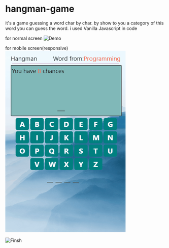 # hangman-game
it's a game guessing a word char by char. by show to you a category of this word you can guess the word.
i used Vanilla Javascript in code

for normal screen
![Demo](gif1.gif)

for mobile screen(responsive)
![Demo1](gif2.gif)

![Finsh](Capture.PNG)
